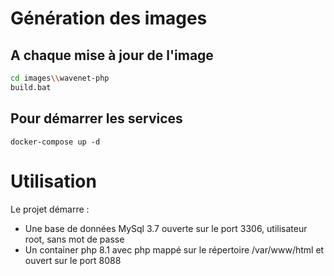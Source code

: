 # Génération des images
## A chaque mise à jour de l'image
```bash
cd images\\wavenet-php
build.bat
```

## Pour démarrer les services
`docker-compose up -d`

# Utilisation
Le projet démarre :
- Une base de données MySql 3.7 ouverte sur le port 3306, utilisateur root, sans mot de passe
- Un container php 8.1 avec php mappé sur le répertoire /var/www/html et ouvert sur le port 8088